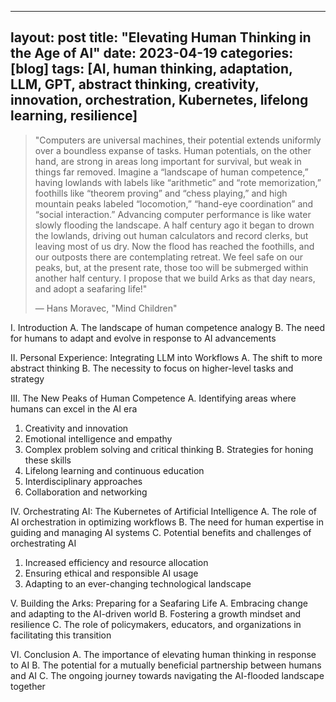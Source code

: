 
---
layout: post
title: "Elevating Human Thinking in the Age of AI"
date: 2023-04-19
categories: [blog]
tags: [AI, human thinking, adaptation, LLM, GPT, abstract thinking, creativity, innovation, orchestration, Kubernetes, lifelong learning, resilience]
---

> "Computers are universal machines, their potential extends uniformly over a boundless expanse of tasks. Human potentials, on the other hand, are strong in areas long important for survival, but weak in things far removed. Imagine a “landscape of human competence,” having lowlands with labels like “arithmetic” and “rote memorization,” foothills like “theorem proving” and “chess playing,” and high mountain peaks labeled “locomotion,” “hand-eye coordination” and “social interaction.” Advancing computer performance is like water slowly flooding the landscape. A half century ago it began to drown the lowlands, driving out human calculators and record clerks, but leaving most of us dry. Now the flood has reached the foothills, and our outposts there are contemplating retreat. We feel safe on our peaks, but, at the present rate, those too will be submerged within another half century. I propose that we build Arks as that day nears, and adopt a seafaring life!"
>
> — Hans Moravec, "Mind Children"


I. Introduction
A. The landscape of human competence analogy
B. The need for humans to adapt and evolve in response to AI advancements

II. Personal Experience: Integrating LLM into Workflows
A. The shift to more abstract thinking
B. The necessity to focus on higher-level tasks and strategy

III. The New Peaks of Human Competence
A. Identifying areas where humans can excel in the AI era
   1. Creativity and innovation
   2. Emotional intelligence and empathy
   3. Complex problem solving and critical thinking
B. Strategies for honing these skills
   1. Lifelong learning and continuous education
   2. Interdisciplinary approaches
   3. Collaboration and networking

IV. Orchestrating AI: The Kubernetes of Artificial Intelligence
A. The role of AI orchestration in optimizing workflows
B. The need for human expertise in guiding and managing AI systems
C. Potential benefits and challenges of orchestrating AI
   1. Increased efficiency and resource allocation
   2. Ensuring ethical and responsible AI usage
   3. Adapting to an ever-changing technological landscape

V. Building the Arks: Preparing for a Seafaring Life
A. Embracing change and adapting to the AI-driven world
B. Fostering a growth mindset and resilience
C. The role of policymakers, educators, and organizations in facilitating this transition

VI. Conclusion
A. The importance of elevating human thinking in response to AI
B. The potential for a mutually beneficial partnership between humans and AI
C. The ongoing journey towards navigating the AI-flooded landscape together
